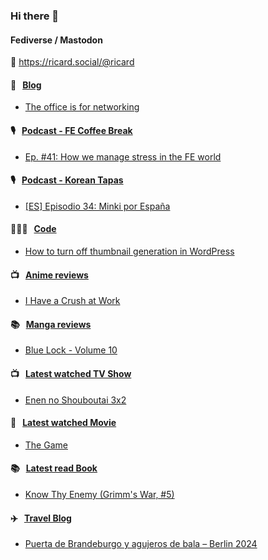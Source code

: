 ### Hi there 👋

#### Fediverse / Mastodon

🐘 https://ricard.social/@ricard

#### 📝 &nbsp;&nbsp;[Blog](https://ricard.blog)

- [The office is for networking](https://ricard.blog/personal/the-office-is-for-networking/)

#### 🎙 &nbsp;&nbsp;[Podcast - FE Coffee Break](https://frontendcoffeebreak.transistor.fm/)

- [Ep. #41: How we manage stress in the FE world](https://share.transistor.fm/s/8e78e642)

#### 🎙 &nbsp;&nbsp;[Podcast - Korean Tapas](https://koreantapas.show/)

- [[ES] Episodio 34: Minki por España](https://podcasters.spotify.com/pod/show/korean-tapas/episodes/ES-Episodio-34-Minki-por-Espaa-e2h7iun)

#### 👨🏻‍💻 &nbsp;&nbsp;[Code](https://ricard.dev)

- [How to turn off thumbnail generation in WordPress](https://ricard.dev/how-to-turn-off-thumbnail-generation-in-wordpress/)

#### 📺 &nbsp;&nbsp;[Anime reviews](https://anime.ricard.blog)

- [I Have a Crush at Work](https://anime.ricard.blog/reviews/i-have-a-crush-at-work/)

#### 📚 &nbsp;&nbsp;[Manga reviews](https://anime.ricard.blog)

- [Blue Lock - Volume 10](https://manga.ricard.blog/reviews/blue-lock/volume/10/)

#### 📺 &nbsp;&nbsp;[Latest watched TV Show](https://quicoto.github.io/reviews/tv-shows)

- [Enen no Shouboutai 3x2](https://quicoto.github.io/reviews/tv-shows/enen-no-shouboutai/3x2)

#### 🍿 &nbsp;&nbsp;[Latest watched Movie](https://quicoto.github.io/reviews/movies/)

- [The Game](https://quicoto.github.io/reviews/movies/the-game/)

#### 📚 &nbsp;&nbsp;[Latest read Book](https://ricard.blog/books/)

- [Know Thy Enemy (Grimm&#39;s War, #5)](https://www.goodreads.com/review/show/7019803899?utm_medium=api&amp;utm_source=rss)

#### ✈️ &nbsp;&nbsp;[Travel Blog](https://www.quicoto.com/)

- [Puerta de Brandeburgo y agujeros de bala – Berlin 2024](https://www.quicoto.com/puerta-de-brandeburgo-y-agujeros-de-bala-berlin-2024/)
